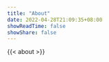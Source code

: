```yaml
---
title: "About"
date: 2022-04-28T21:09:35+08:00
showReadTime: false
showShare: false
---
```


{{< about >}}
